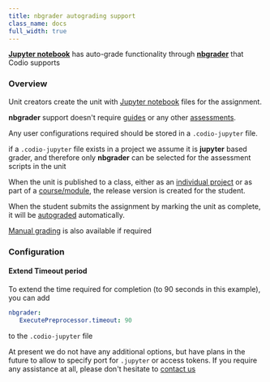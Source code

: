 ```yaml
---
title: nbgrader autograding support
class_name: docs
full_width: true
---
```


**[Jupyter notebook](https://jupyter.org/)** has auto-grade functionality through **[nbgrader](http://nbgrader.readthedocs.io/en/stable/index.html)** that Codio supports


### Overview

Unit creators create the unit with [Jupyter notebook](https://jupyter.org/) files for the assignment.

**nbgrader** support doesn't require [guides](/docs/content/authoring/) or any other [assessments](/docs/content/authoring/assessments/). 

Any user configurations required should be stored in a `.codio-jupyter` file.

if a `.codio-jupyter` file exists in a project we assume it is **jupyter** based grader, and therefore only **nbgrader** can be selected for the assessment scripts in the unit

When the unit is published to a class, either as an [individual project](/docs/classes/unitmanagement/assign-project) or as part of a [course/module](/docs/classes/unitmanagement/assign-module), the release version is created for the student.

When the student submits the assignment by marking the unit as complete, it will be [autograded](/docs/classes/unitmanagement/settings-info/autograde) automatically.

[Manual grading](/docs/classes/monitor/grading/) is also available if required


### Configuration

<a name="nbgradertimeout"></a>
#### Extend Timeout period

To extend the time required for completion (to 90 seconds in this example), you can add

```yaml
nbgrader:
   ExecutePreprocessor.timeout: 90
```
to the `.codio-jupyter` file

At present we do not have any additional options, but have plans in the future to allow to specify port for `.jupyter` or access tokens.
If you require any assistance at all, please don't hesitate to [contact us](/docs/dashboard/support/)


